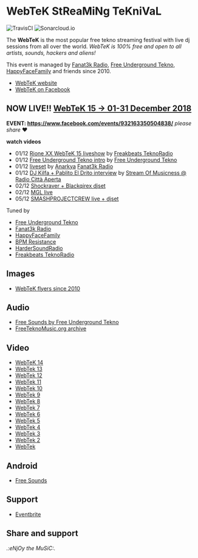 # WebTeK StReaMiNg TeKniVaL

![TravisCI](https://travis-ci.org/fabriziosalmi/webtek.svg?branch=master) ![Sonarcloud.io](https://sonarcloud.io/api/project_badges/measure?project=fabriziosalmi_webtek&metric=alert_status)

The __WebTeK__ is the most popular free tekno streaming festival with live dj sessions from all over the world.
*WebTeK is 100% free and open to all artists, sounds, hackers and aliens!*

This event is managed by [Fanat3k Radio](https://www.facebook.com/Fanat3k-Radio-169340146419121/), [Free Underground Tekno](https://www.facebook.com/Free.Underground.Tekno.Radio/), [HappyFaceFamily](https://www.facebook.com/happyfacefamily.eu/) and friends since 2010.

- [WebTeK website](https://webtek.live/)
- [WebTeK on Facebook](https://www.facebook.com/Worldwide.Streaming.Teknival/)

## NOW LIVE!! [WebTeK 15 → 01-31 December 2018](https://webtek.live)

**EVENT: https://www.facebook.com/events/932163350504838/** *please share* ❤️

**watch videos**

- 01/12 [Rione XX WebTeK 15 liveshow](https://www.facebook.com/freakbeatsteknoradio/videos/1827742207342951/) by [Freakbeats TeknoRadio](https://www.facebook.com/freakbeatsteknoradio/)
- 01/12 [Free Underground Tekno intro](https://www.facebook.com/Free.Underground.Tekno.Radio/videos/297703934200305/) by [Free Underground Tekno](https://www.facebook.com/Free.Underground.Tekno.Radio/)
- 01/12 [liveset](https://webtek.live/fr/) by [Anarkya](https://www.facebook.com/anarkya.dzk) [Fanat3k Radio](https://www.facebook.com/Fanat3k-Radio-169340146419121/)
- 01/12 [DJ Kilfa + Pablito El Drito interview](https://www.facebook.com/Free.Underground.Tekno.Radio/videos/316772839049332/) by [Stream Of Musicness @ Radio Città Aperta](https://www.facebook.com/streamofmusicness/)
- 02/12 [Shockraver + Blackqirex djset](https://www.facebook.com/Free.Underground.Tekno.Radio/videos/389637561577337/)
- 02/12 [MGL live](https://www.facebook.com/Free.Underground.Tekno.Radio/videos/389637561577337/)
- 05/12 [SMASHPROJECTCREW live + djset](https://www.facebook.com/Free.Underground.Tekno.Radio/videos/342500939865826/)

Tuned by

- [Free Underground Tekno](https://www.facebook.com/Free.Underground.Tekno.Radio/)
- [Fanat3k Radio](https://www.facebook.com/Fanat3k-Radio-169340146419121/)
- [HappyFaceFamily](https://www.facebook.com/happyfacefamily.eu/)
- [BPM Resistance](https://www.facebook.com/BPMresistance/)
- [HarderSoundRadio](http://www.hardersound.net)
- [Freakbeats TeknoRadio](https://www.facebook.com/freakbeatsteknoradio/)

## Images

- [WebTeK flyers since 2010](https://github.com/fabriziosalmi/webtek/tree/master/img)

## Audio

- [Free Sounds by Free Underground Tekno](https://sound.freeundergroundtekno.org/)
- [FreeTeknoMusic.org archive](https://freeteknomusic.org/)

## Video

- [WebTeK 14](https://www.facebook.com/events/1775114982505491/)
- [WebTek 13](https://www.google.it/search?q=webtek+13&safe=active&source=lnms&tbm=vid&sa=X)
- [WebTek 12](https://www.google.it/search?q=webtek+12&safe=active&source=lnms&tbm=vid&sa=X)
- [WebTek 11](https://www.google.it/search?q=webtek+11&safe=active&source=lnms&tbm=vid&sa=X)
- [WebTek 10](https://www.google.it/search?q=webtek+10&safe=active&source=lnms&tbm=vid&sa=X)
- [WebTek 9](https://www.google.it/search?q=webtek+9&safe=active&source=lnms&tbm=vid&sa=X)
- [WebTek 8](https://www.google.it/search?q=webtek+8&safe=active&source=lnms&tbm=vid&sa=X)
- [WebTek 7](https://www.google.it/search?q=webtek+7&safe=active&source=lnms&tbm=vid&sa=X)
- [WebTek 6](https://www.google.it/search?q=webtek+6&safe=active&source=lnms&tbm=vid&sa=X)
- [WebTek 5](https://www.google.it/search?q=webtek+5&safe=active&source=lnms&tbm=vid&sa=X)
- [WebTek 4](https://www.google.it/search?q=webtek+4&safe=active&source=lnms&tbm=vid&sa=X)
- [WebTek 3](https://www.google.it/search?q=webtek+3&safe=active&source=lnms&tbm=vid&sa=X)
- [WebTek 2](https://www.google.it/search?q=webtek+2&safe=active&source=lnms&tbm=vid&sa=X)
- [WebTek](https://www.google.it/search?q=webtek+2010&safe=active&source=lnms&tbm=vid&sa=X)

## Android

- [Free Sounds](https://play.google.com/store/apps/details?id=org.freeundergroundtekno.sound)

## Support

- [Eventbrite](https://www.eventbrite.com/e/webtek-15-streaming-teknival-tickets-51754978534)

## Share and support

_.:eNjOy the MuSiC:._
